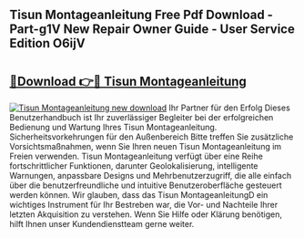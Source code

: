 ## Tisun Montageanleitung Free Pdf Download - Part-g1V New Repair Owner Guide - User Service Edition O6ijV

# <h2><a href="http://df6j5w.blite.top/?on=Tisun+Montageanleitung">🔗Download 👉🔴 Tisun Montageanleitung</a></h2>

[![Tisun Montageanleitung new download](https://i.imgur.com/lujVjoI.png)](http://df6j5w.blite.top/?on=Tisun+Montageanleitung)
Ihr Partner für den Erfolg Dieses Benutzerhandbuch ist Ihr zuverlässiger Begleiter bei der erfolgreichen Bedienung und Wartung Ihres Tisun Montageanleitung. Sicherheitsvorkehrungen für den Außenbereich Bitte treffen Sie zusätzliche Vorsichtsmaßnahmen, wenn Sie Ihren neuen Tisun Montageanleitung im Freien verwenden. Tisun Montageanleitung verfügt über eine Reihe fortschrittlicher Funktionen, darunter Geolokalisierung, intelligente Warnungen, anpassbare Designs und Mehrbenutzerzugriff, die alle einfach über die benutzerfreundliche und intuitive Benutzeroberfläche gesteuert werden können. Wir glauben, dass das Tisun MontageanleitungD ein wichtiges Instrument für Ihr Bestreben war, die Vor- und Nachteile Ihrer letzten Akquisition zu verstehen. Wenn Sie Hilfe oder Klärung benötigen, hilft Ihnen unser Kundendienstteam gerne weiter.
